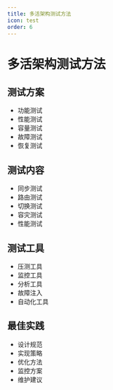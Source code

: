 ```yaml
---
title: 多活架构测试方法
icon: test
order: 6
---
```


# 多活架构测试方法

## 测试方案
- 功能测试
- 性能测试
- 容量测试
- 故障测试
- 恢复测试

## 测试内容
- 同步测试
- 路由测试
- 切换测试
- 容灾测试
- 性能测试

## 测试工具
- 压测工具
- 监控工具
- 分析工具
- 故障注入
- 自动化工具

## 最佳实践
- 设计规范
- 实现策略
- 优化方法
- 监控方案
- 维护建议
